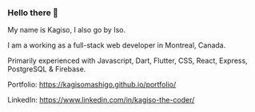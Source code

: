 ### Hello there 👋

My name is Kagiso, I also go by Iso. 

I am a working as a full-stack web developer in Montreal, Canada.

Primarily experienced with Javascript, Dart, Flutter, CSS, React, Express, PostgreSQL & Firebase. 

Portfolio: https://kagisomashigo.github.io/portfolio/

LinkedIn: https://www.linkedin.com/in/kagiso-the-coder/

